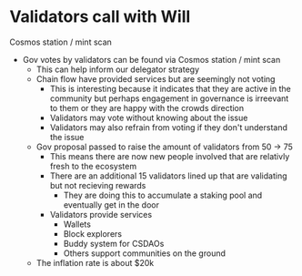 # Validators call with Will

Cosmos station / mint scan 

- Gov votes by validators can be found via Cosmos station / mint scan 
	- This can help inform our delegator strategy
	- Chain flow have provided services but are seemingly not voting
		- This is interesting because it indicates that they are active in the community but perhaps engagement in governance is irreevant to them or they are happy with the crowds direction
		- Validators may vote without knowing about the issue
		- Validators may also refrain from voting if they don't understand the issue
	- Gov proposal passed to raise the amount of validators from 50 -> 75
		- This means there are now new people involved that are relativly fresh to the ecosystem
		- There are an additional 15 validators lined up that are validating but not recieving rewards
			- They are doing this to accumulate a staking pool and eventually get in the door
		- Validators provide services
			- Wallets
			- Block explorers
			- Buddy system for CSDAOs 
			- Others support communities on the ground
	- The inflation rate is about $20k